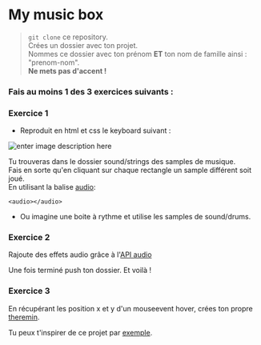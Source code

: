 **My music box**
===================

> `git clone` ce repository.  
> Crées un dossier avec ton projet.  
> Nommes ce dossier avec ton prénom **ET** ton nom de famille ainsi : "prenom-nom".  
> **Ne mets pas d'accent !**

### **Fais au moins 1 des 3 exercices suivants :**

### Exercice 1

- Reproduit en html et css le keyboard suivant :  

![enter image description here](https://gitlab.com/montreuil-p6/music-box/raw/0a4c468511c278880c595d2cc7d97a1cba225e04/img/keyboard.png)

Tu trouveras dans le dossier sound/strings des samples de musique.  
Fais en sorte qu'en cliquant sur chaque rectangle un sample différent soit joué.    
En utilisant la balise [audio](https://developer.mozilla.org/fr/docs/Web/HTML/Element/audio):  

    <audio></audio>

- Ou imagine une boite à rythme et utilise les samples de sound/drums.  

### Exercice 2

Rajoute des effets audio grâce à l'[API audio](https://developer.mozilla.org/fr/docs/Web/API/Web_Audio_API)  

Une fois terminé push ton dossier. Et voilà !  

### Exercice 3

En récupérant les position x et y d'un mouseevent hover, crées ton propre  [theremin](https://youtu.be/w5qf9O6c20o).  

Tu peux t'inspirer de ce projet par [exemple](http://mdn.github.io/violent-theremin/).  
